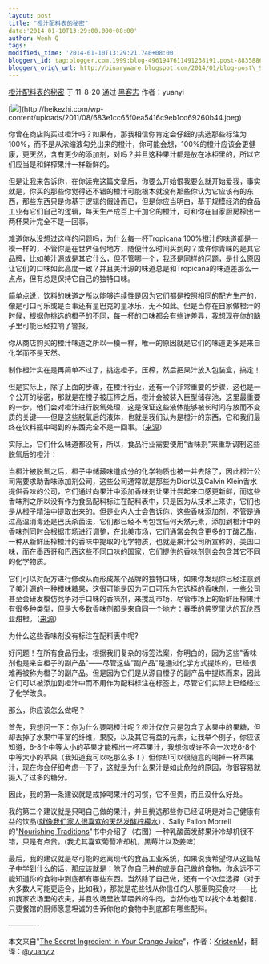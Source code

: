 ```yaml
--- 
layout: post 
title: "橙汁配料表的秘密" 
date:'2014-01-10T13:29:00.000+08:00' 
author: Wenh Q
tags:
modified\_time: '2014-01-10T13:29:21.740+08:00' 
blogger\_id: tag:blogger.com,1999:blog-4961947611491238191.post-8835886793044512809
blogger\_orig\_url: http://binaryware.blogspot.com/2014/01/blog-post\_9746.html
---
```

[橙汁配料表的秘密](http://item.feedsky.com/~feedsky/heikezhi/~8608072/548387037/6713895/1/item.html) 于
11-8-20 通过 [黑客志](http://heikezhi.com/) 作者：yuanyi





[![](https://images-blogger-opensocial.googleusercontent.com/gadgets/proxy?url=http%3A%2F%2Fheikezhi.com%2Fwp-content%2Fuploads%2F2011%2F08%2F683e1cc65f0ea5416c9eb1cd69260b44.jpeg&container=blogger&gadget=a&rewriteMime=image%2F*)](http://heikezhi.com/wp-content/uploads/2011/08/683e1cc65f0ea5416c9eb1cd69260b44.jpeg)



你曾在商店购买过橙汁吗？如果有，那我相信你肯定会仔细的挑选那些标注为100%，而不是从浓缩液勾兑出来的橙汁，你可能会想，100%的橙汁应该会更健康，更天然，含有更少的添加剂，对吗？并且这种果汁都是放在冰柜里的，所以它们应当是和鲜榨果汁一样新鲜的。



但是让我来告诉你，在你读完这篇文章后，你要么开始恨我要么就开始爱我，事实就是，你买的那些你觉得还不错的橙汁可能根本就没有那些你认为它应该有的东西，那些东西只是你基于逻辑的假设而已，但是你应当明白，基于规模经济的食品工业有它们自己的逻辑，每天生产成百上千加仑的橙汁，可和你在自家厨房榨出一两杯果汁完全不是一回事。



难道你从没想过这样的问题吗，为什么每一杯Tropicana
100%橙汁的味道都是一模一样的，不管你是在世界任何地方，随便什么时间买到的？或许你青睐的是其它品牌，比如美汁源或是其它什么，但不管哪一个，我还是同样的问题，是什么原因让它们的口味如此高度一致？并且美汁源的味道总是和Tropicana的味道差那么一点点，但有总是保持它自己的独特口味。



简单点说，饮料的味道之所以能够连续性是因为它们都是按照相同的配方生产的，像是可口可乐或是百事还有星巴克的星冰乐，无不如此。但是当你在自家做橙汁的时候，根据你挑选的橙子的不同，每一杯的口味都会有些许差异，我想现在你的脑子里可能已经拉响了警报。



你从商店购买的橙汁味道之所以一模一样，唯一的原因就是它们的味道更多是来自化学而不是天然。



制作橙汁实在是再简单不过了，挑选橙子，压榨，然后把果汁放入包装盒，搞定！



但是实际上，除了上面的步骤，在橙汁行业，还有一个非常重要的步骤，这也是一个公开的秘密，那就是在橙子被压榨之后，橙汁会被装入巨型储存池，这里最重要的一步，他们会对橙汁进行脱氧处理，这是保证这些液体能够被长时间存放而不变质的关键——但是这些脱氧后的液体，也就是我们认为是橙汁的东西，它和我们最终在饮料瓶中喝到的东西完全不是一回事。（[来源](http://christinescottcheng.wordpress.com/2010/05/19/tropicana-orange-juice-flavor-packs-and-food-industry-lies/)）



实际上，它们什么味道都没有，所以，食品行业需要使用"香味剂"来重新调制这些脱氧后的橙汁：



当橙汁被脱氧之后，橙子中储藏味道成分的化学物质也被一并去除了，因此橙汁公司需要求助香味添加剂公司，这些公司通常就是那些为Dior以及Calvin
Klein香水提供香味的公司，它们通过向果汁中添加香味剂让果汁尝起来口感更新鲜，而这些香味剂之所以没有作为食品配料标注在配料表中，只是因为从技术上来讲，它们也是从橙子精油中提取出来的。但是业内人士会告诉你，这些香味添加剂，不管是通过高温消毒还是巴氏杀菌法，它们都已经不再包含任何天然元素，添加到橙汁中的香味剂同时会根据市场进行调整，在北美市场，它们通常会包含更多的丁酸乙酯，一种从新鲜压榨橙汁的香味中提取的化学物质，也就是果汁公司所宣称的，美国口味，而在墨西哥和巴西这些不同口味的国家，它们提供的香味剂则会包含其它不同的化学物质。



它们可以对配方进行修改从而形成某个品牌的独特口味，如果你发现你已经注意到了美汁源的一种橙味糖果，这很可能是因为可口可乐为它选择的香味剂，一些公司甚至会研发模仿竞争对手口味的香味剂，来搅乱市场，尽管市场上的新鲜压榨果汁有很多种类型，但是大多数香味剂都是来自同一个地方：春季的佛罗里达的瓦伦西亚甜橙。（[来源](http://civileats.com/2009/05/06/freshly-squeezed-the-truth-about-orange-juice-in-boxes/)）



为什么这些香味剂没有标注在配料表中呢?



好问题！在所有食品行业，根据我们复杂的标签法案，你明白的，因为这些"香味剂也是来自橙子的副产品"——尽管这些"副产品"是通过化学方式提炼的，已经很难再被称为橙子的副产品。但是因为它们是从源自橙子的副产品中提炼而来，因此它们可以被添加到橙汁中而不用作为配料标注在标签上，尽管它们实际上已经经过了化学改良。



那么，你应该怎么做呢？



首先，我想问一下：你为什么要喝橙汁呢？橙汁仅仅只是包含了水果中的果糖，但却丢掉了水果中丰富的纤维，果胶，以及其它有益的元素，让我举个例子，你应该知道，6-8个中等大小的苹果才能榨出一杯苹果汁，我想你或许不会一次吃6-8个中等大小的苹果（我知道我可以吃那么多！）但你却可以很随意的喝掉一杯苹果汁，现在你会仔细考虑一下了，这就是为什么果汁是如此危险的原因，你很容易就摄入了过多的糖分。



因此，我的第一条建议就是戒掉喝果汁的习惯，它不但贵，而且没什么好处。



我的第二个建议就是只喝自己做的果汁，并且挑选那些你已经证明是对自己健康有益的饮品([就像我们家人很喜欢的天然发酵柠檬水](http://www.foodrenegade.com/fresh-natural-healthy-lemonade/)），Sally
Fallon Morrell的"[Nourishing
Traditions](http://www.amazon.com/gp/product/0967089735/ref=as_li_ss_tl?ie=UTF8&tag=foodrene-20&linkCode=as2&camp=217145&creative=399369&creativeASIN=0967089735)"书中介绍了（右图）一种乳酸菌发酵果汁冷却机很不错，只是有点贵。(我尤其喜欢葡萄冷却机，黑莓汁以及姜啤）



最后，我的建议就是尽可能的远离现代的食品工业系统，如果说我希望你从这篇帖子中学到什么的话，那应该就是：除了你自己种的或是自己做的食物，你永远不可能知道你的食物中到底都有哪些东西。当然除了自己做，还有一个次佳选择（对于大多数人可能更适合，比如我），那就是花些钱从你信任的人那里购买食材——比如我家农场里的农夫，并且牧场里牧草喂养的牛肉，当然你也可以找个本地餐馆，只要餐馆的厨师愿意坦诚的告诉你他的食物中到底都有哪些配料。



————-

本文来自"[The Secret Ingredient In Your Orange
Juice](http://www.foodrenegade.com/secret-ingredient-your-orange-juice/)"，作者：[KristenM](http://www.foodrenegade.com/author/kristenm/)，翻译：[@yuanyiz](http://twitter.com/yuanyiz)
